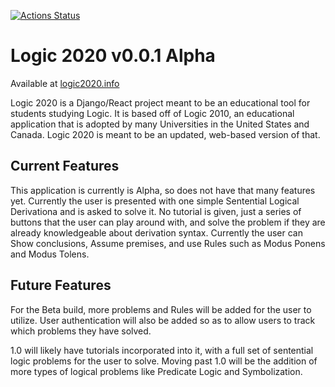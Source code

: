 [![Actions Status](https://github.com/Fizzizist/logic2020/workflows/python-package/badge.svg)](https://github.com/Fizzizist/logic2020/actions)

# Logic 2020 v0.0.1 Alpha #

Available at [logic2020.info](http://logic2020.info)

Logic 2020 is a Django/React project meant to be an educational tool for students studying Logic.
It is based off of Logic 2010, an educational application that is adopted by many Universities in the United States and Canada.
Logic 2020 is meant to be an updated, web-based version of that.

## Current Features ##

This application is currently is Alpha, so does not have that many features yet.
Currently the user is presented with one simple Sentential Logical Derivationa and is asked to solve it. No tutorial is
given, just a series of buttons that the user can play around with, and solve the problem if they are already knowledgeable
about derivation syntax.
Currently the user can Show conclusions, Assume premises, and use Rules such as Modus Ponens and Modus Tolens.

## Future Features ##

For the Beta build, more problems and Rules will be added for the user to utilize. User authentication will also be added so 
as to allow users to track which problems they have solved.

1.0 will likely have tutorials incorporated into it, with a full set of sentential logic problems for the user to solve.
Moving past 1.0 will be the addition of more types of logical problems like Predicate Logic and Symbolization.
